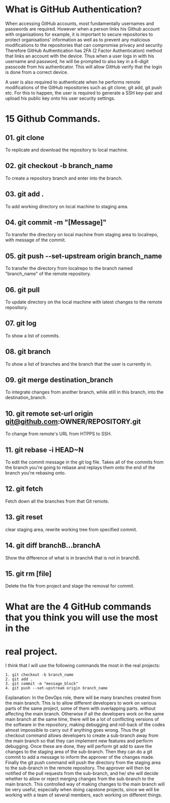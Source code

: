 # What is GitHub Authentication?
When accessing GitHub accounts, most fundamentally usernames and passwords are
required. However when a person links his Github account with organisations for
example, it is important to secure repositories to protect organisations'
information as well as to prevent any malicious modifications to the
repositories that can compromise privacy and security. Therefore GitHub
Authentication has 2FA (2 Factor Authentication) method that links an account
with the device. Thus when a user logs in with his username and password, he
will be prompted to also key in a 6-digit passcode from his authenticator. This
will allow GitHub verify that the login is done from a correct device. 

A user is also required to authenticate when he performs remote modifications of
the GitHub repositories such as git clone, git add, git push etc. For this to
happen, the user is required to generate a SSH key-pair and upload his public
key onto his user security settings. 

# 15 Github Commands. 

## 01. git clone
To replicate and download the repository to local machine. 

## 02. git checkout -b branch_name
To create a repository branch and enter into the branch.

## 03. git add .
To add working directory on local machine to staging area. 

## 04. git commit -m "[Message]"
To transfer the directory on local machine from staging area to localrepo, with
message of the commit.

## 05. git push --set-upstream origin branch_name
To transfer the directory from localrepo to the branch named "branch_name" of
the remote repository.

## 06. git pull
To update directory on the local machine with latest changes to the remote
repository.

## 07. git log
To show a list of commits.

## 08. git branch
To show a list of branches and the branch that the user is currently in.

## 09. git merge destination_branch
To integrate changes from another branch, while still in this branch, into the
destination_branch.

##  10. git remote set-url origin git@github.com:OWNER/REPOSITORY.git
To change from remote's URL from HTPPS to SSH.

## 11. git rebase -i HEAD~N
To edit the commit message in the git log file. Takes all of the commits from
the branch you're going to rebase and replays them onto the end of the branch
you're rebasing onto.

## 12. git fetch
Fetch down all the branches from that Git remote.

## 13. git reset
clear staging area, rewrite working tree from specified commit.

## 14. git diff branchB...branchA
Show the difference of what is in branchA that is not in branchB.

## 15. git rm [file]
Delete the file from project and stage the removal for commit.


# What are the 4 GitHub commands that you think you will use the most in the
# real project.

 I think that I will use the following commands the most in the real projects:
	
	1. git checkout -b branch_name
	2. git add .
	3. git commit -m "message_block"
	4. git push --set-upstream origin branch_name 

Explanation: In the DevOps role, there will be many branches created from the
main branch. This is to allow different developers to work on various parts of
the same project, some of them with overlapping parts. without affecting the
main branch. Otherwise if all the developers work on the same main branch at the
same time, there will be a lot of conflicting versions of the software in the
repository, making debugging and roll-back of the codes almost impossible to
carry out if anything goes wrong. Thus the git checkout command allows
developers to create a sub-branch away from the main branch so that they can
implement new features and perform debugging. Once these are done, they will
perform git add to save the changes to the staging area of the sub-branch. Then
they can do a git commit to add a message to inform the approver of the changes
made. Finally the git push command will push the directory from the staging area
to the sub-branch in the remote repository. The approver will then be notified
of the pull requests from the sub-branch, and he/ she will decide whether to
allow or reject merging changes from the sub-branch to the main branch. This
controlled way of making changes to the main branch will be very useful,
especially when doing capstone projects, since we will be working with a team of
several members, each working on different things. 

